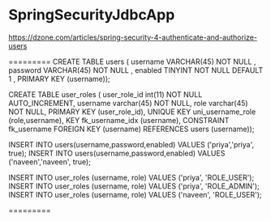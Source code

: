 # SpringSecurityJdbcApp


https://dzone.com/articles/spring-security-4-authenticate-and-authorize-users




=========
CREATE  TABLE users (
  username VARCHAR(45) NOT NULL ,
  password VARCHAR(45) NOT NULL ,
  enabled TINYINT NOT NULL DEFAULT 1 ,
  PRIMARY KEY (username));
  
CREATE TABLE user_roles (
  user_role_id int(11) NOT NULL AUTO_INCREMENT,
  username varchar(45) NOT NULL,
  role varchar(45) NOT NULL,
  PRIMARY KEY (user_role_id),
  UNIQUE KEY uni_username_role (role,username),
  KEY fk_username_idx (username),
  CONSTRAINT fk_username FOREIGN KEY (username) REFERENCES users (username));
  
INSERT INTO users(username,password,enabled)
VALUES ('priya','priya', true);
INSERT INTO users(username,password,enabled)
VALUES ('naveen','naveen', true);


INSERT INTO user_roles (username, role)
VALUES ('priya', 'ROLE_USER');
INSERT INTO user_roles (username, role)
VALUES ('priya', 'ROLE_ADMIN');
INSERT INTO user_roles (username, role)
VALUES ('naveen', 'ROLE_USER');

=========